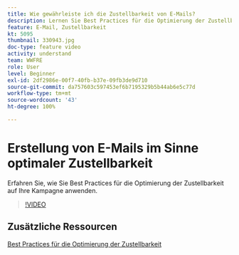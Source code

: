 ```yaml
---
title: Wie gewährleiste ich die Zustellbarkeit von E-Mails?
description: Lernen Sie Best Practices für die Optimierung der Zustellbarkeit kennen.
feature: E-Mail, Zustellbarkeit
kt: 5095
thumbnail: 330943.jpg
doc-type: feature video
activity: understand
team: WWFRE
role: User
level: Beginner
exl-id: 2df2986e-00f7-40fb-b37e-09fb3de9d710
source-git-commit: da757603c597453ef6b7195329b5b44ab6e5c77d
workflow-type: tm+mt
source-wordcount: '43'
ht-degree: 100%

---
```


# Erstellung von E-Mails im Sinne optimaler Zustellbarkeit

Erfahren Sie, wie Sie Best Practices für die Optimierung der Zustellbarkeit auf Ihre Kampagne anwenden.

>[!VIDEO](https://video.tv.adobe.com/v/330943?quality=12)

## Zusätzliche Ressourcen

[Best Practices für die Optimierung der Zustellbarkeit](https://experienceleague.adobe.com/docs/deliverability-learn/deliverability-best-practice-guide/introduction.html?lang=de)
